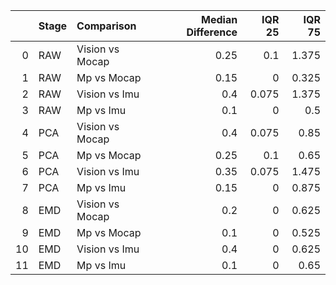 |    | Stage   | Comparison      |   Median Difference |   IQR 25 |   IQR 75 |
|---:|:--------|:----------------|--------------------:|---------:|---------:|
|  0 | RAW     | Vision vs Mocap |                0.25 |    0.1   |    1.375 |
|  1 | RAW     | Mp vs Mocap     |                0.15 |    0     |    0.325 |
|  2 | RAW     | Vision vs Imu   |                0.4  |    0.075 |    1.375 |
|  3 | RAW     | Mp vs Imu       |                0.1  |    0     |    0.5   |
|  4 | PCA     | Vision vs Mocap |                0.4  |    0.075 |    0.85  |
|  5 | PCA     | Mp vs Mocap     |                0.25 |    0.1   |    0.65  |
|  6 | PCA     | Vision vs Imu   |                0.35 |    0.075 |    1.475 |
|  7 | PCA     | Mp vs Imu       |                0.15 |    0     |    0.875 |
|  8 | EMD     | Vision vs Mocap |                0.2  |    0     |    0.625 |
|  9 | EMD     | Mp vs Mocap     |                0.1  |    0     |    0.525 |
| 10 | EMD     | Vision vs Imu   |                0.4  |    0     |    0.625 |
| 11 | EMD     | Mp vs Imu       |                0.1  |    0     |    0.65  |